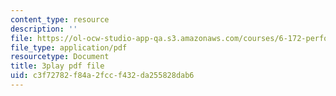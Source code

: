 ```yaml
---
content_type: resource
description: ''
file: https://ol-ocw-studio-app-qa.s3.amazonaws.com/courses/6-172-performance-engineering-of-software-systems-fall-2018/c3f72782f84a2fccf432da255828dab6_3735211.pdf
file_type: application/pdf
resourcetype: Document
title: 3play pdf file
uid: c3f72782-f84a-2fcc-f432-da255828dab6
---
```

